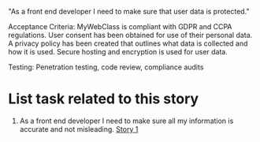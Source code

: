 "As a front end developer I need to make sure that user data is protected."

Acceptance Criteria:
MyWebClass is compliant with GDPR and CCPA regulations. 
User consent has been obtained for use of their personal data.
A privacy policy has been created that outlines what data is collected and how it is used.
Secure hosting and encryption is used for user data.

Testing: Penetration testing, code review, compliance audits

# List task related to this story
1. As a front end developer I need to make sure all my information is accurate and not misleading. [Story 1](Tasks/LegalTasks2.md)